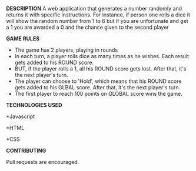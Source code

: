 **DESCRIPTION**
A web application that generates a number randomly and returns it with specific instructions. For instance, if person one rolls a dice it will show the random number from 1 to 6 but if you are unfortunate and get a 1 you are awarded a 0 and the chance given to the second player



**GAME RULES**  
- The game has 2 players, playing in rounds 
- In each turn, a player rolls dice as many times as he wishes. Each result gets added to his ROUND score.
- BUT, if the player rolls a 1, all his ROUND score gets lost. After that, it's the next player's turn.
- The player can choose to 'Hold', which means that his ROUND score gets added to his GLBAL score. After that, it's the next player's turn.
- The first player to reach 100 points on GLOBAL score wins the game.



**TECHNOLOGIES USED**

*Javascript

*HTML

*CSS




**CONTRIBUTING**

Pull requests are encouraged.
